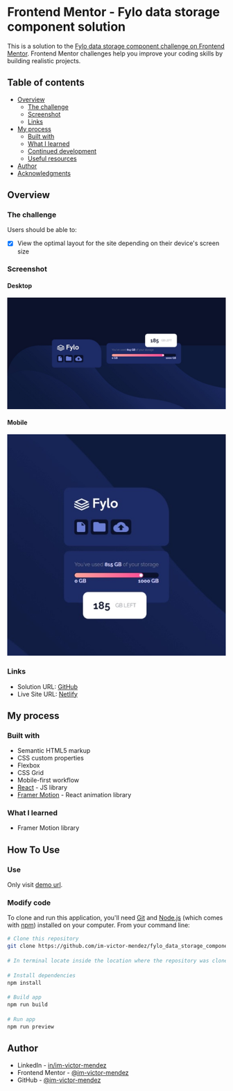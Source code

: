 # Frontend Mentor - Fylo data storage component solution

This is a solution to the [Fylo data storage component challenge on Frontend Mentor](https://www.frontendmentor.io/challenges/fylo-data-storage-component-1dZPRbV5n). Frontend Mentor challenges help you improve your coding skills by building realistic projects. 

## Table of contents

- [Overview](#overview)
  - [The challenge](#the-challenge)
  - [Screenshot](#screenshot)
  - [Links](#links)
- [My process](#my-process)
  - [Built with](#built-with)
  - [What I learned](#what-i-learned)
  - [Continued development](#continued-development)
  - [Useful resources](#useful-resources)
- [Author](#author)
- [Acknowledgments](#acknowledgments)

## Overview

### The challenge

Users should be able to:

- [x] View the optimal layout for the site depending on their device's screen size

### Screenshot

#### Desktop
![](./overview/Dektop.jpeg)

#### Mobile
![](./overview/Mobile.jpeg)

### Links

- Solution URL: [GitHub](https://github.com/im-victor-mendez/fylo_data_storage_component)
- Live Site URL: [Netlify](https://im-victor-mendez-fylo-data-storage.netlify.app/)

## My process

### Built with

- Semantic HTML5 markup
- CSS custom properties
- Flexbox
- CSS Grid
- Mobile-first workflow
- [React](https://reactjs.org/) - JS library
- [Framer Motion](https://www.framer.com/motion/) - React animation library

### What I learned

- Framer Motion library

## How To Use

### Use

Only visit [demo url](https://im-victor-mendez-fylo-data-storage.netlify.app/).

### Modify code

To clone and run this application, you'll need [Git](https://git-scm.com) and [Node.js](https://nodejs.org/en/download/) (which comes with [npm](http://npmjs.com)) installed on your computer. From your command line:

```bash
# Clone this repository
git clone https://github.com/im-victor-mendez/fylo_data_storage_component.git

# In terminal locate inside the location where the repository was cloned

# Install dependencies
npm install

# Build app
npm run build

# Run app
npm run preview
```

## Author

- LinkedIn - [in/im-victor-mendez](https://www.your-site.com)
- Frontend Mentor - [@im-victor-mendez](https://www.frontendmentor.io/profile/im-victor-mendez)
- GitHub - [@im-victor-mendez](https://github.com/im-victor-mendez)